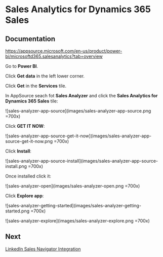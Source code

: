 # Sales Analytics for Dynamics 365 Sales


## Documentation

https://appsource.microsoft.com/en-us/product/power-bi/microsoftd365.salesanalytics?tab=overview

Go to **Power BI**.

Click **Get data** in the left lower corner.

Click  **Get** in the **Services** tile.

In AppSource seach fot **Sales Analyzer** and click the **Sales Analytics for Dynamics 365 Sales** tile:

![sales-analyzer-app-source](images/sales-analyzer-app-source.png =700x)

Click **GET IT NOW**:

![sales-analyzer-app-source-get-it-now](images/sales-analyzer-app-source-get-it-now.png =700x)

Click **Install**:

![sales-analyzer-app-source-install](images/sales-analyzer-app-source-install.png =700x)

Once installed click it:

![sales-analyzer-open](images/sales-analyzer-open.png =700x)

Click **Explore app**:

![sales-analyzer-getting-started](images/sales-analyzer-getting-started.png =700x)

![sales-analyzer-explore](images/sales-analyzer-explore.png =700x)


## Next

[LinkedIn Sales Navigator Integration](LinkedIn-Sales-Navigator-Integration.md)